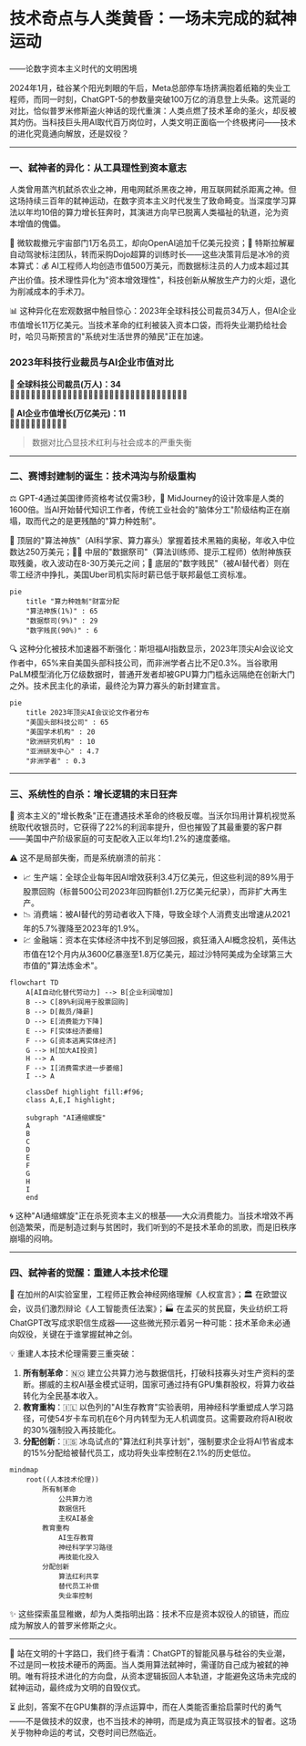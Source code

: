 # 技术奇点与人类黄昏：一场未完成的弑神运动
——论数字资本主义时代的文明困境  

2024年1月，硅谷某个阳光刺眼的午后，Meta总部停车场挤满抱着纸箱的失业工程师，而同一时刻，ChatGPT-5的参数量突破100万亿的消息登上头条。这荒诞的对比，恰似普罗米修斯盗火神话的现代重演：人类点燃了技术革命的圣火，却反被其灼伤。当科技巨头用AI取代百万岗位时，人类文明正面临一个终极拷问——技术的进化究竟通向解放，还是奴役？

---

### 一、弑神者的异化：从工具理性到资本意志  
人类曾用蒸汽机弑杀农业之神，用电网弑杀黑夜之神，用互联网弑杀距离之神。但这场持续三百年的弑神运动，在数字资本主义时代发生了致命畸变。当深度学习算法以年均10倍的算力增长狂奔时，其演进方向早已脱离人类福祉的轨道，沦为资本增值的傀儡。  

🏢 微软裁撤元宇宙部门1万名员工，却向OpenAI追加千亿美元投资；🚗 特斯拉解雇自动驾驶标注团队，转而采购Dojo超算的训练时长——这些决策背后是冰冷的资本算式：💰 AI工程师人均创造市值500万美元，而数据标注员的人力成本超过其产出价值。技术理性异化为"资本增效理性"，科技创新从解放生产力的火炬，退化为削减成本的手术刀。  

📊 这种异化在宏观数据中触目惊心：2023年全球科技公司裁员34万人，但AI企业市值增长11万亿美元。当技术革命的红利被装入资本口袋，而将失业潮扔给社会时，哈贝马斯预言的"系统对生活世界的殖民"正在加速。

### 2023年科技行业裁员与AI企业市值对比

**🔴 全球科技公司裁员(万人)：34**  
🔴🔴🔴🔴🔴🔴🔴🔴🔴🔴🔴🔴🔴🔴🔴🔴🔴🔴🔴🔴🔴🔴🔴🔴🔴🔴🔴🔴🔴🔴🔴🔴🔴🔴

**🔵 AI企业市值增长(万亿美元)：11**  
🔵🔵🔵🔵🔵🔵🔵🔵🔵🔵🔵

> 数据对比凸显技术红利与社会成本的严重失衡

---

### 二、赛博封建制的诞生：技术鸿沟与阶级重构  
⚖️ GPT-4通过美国律师资格考试仅需3秒，🎨 MidJourney的设计效率是人类的1600倍。当AI开始替代知识工作者，传统工业社会的"脑体分工"阶级结构正在崩塌，取而代之的是更残酷的"算力种姓制"。  

👑 顶层的"算法神族"（AI科学家、算力寡头）掌握着技术黑箱的奥秘，年收入中位数达250万美元；👨‍💻 中层的"数据祭司"（算法训练师、提示工程师）依附神族获取残羹，收入波动在8-30万美元之间；👷 底层的"数字贱民"（被AI替代者）则在零工经济中挣扎，美国Uber司机实际时薪已低于联邦最低工资标准。  

```mermaid
pie
    title "算力种姓制"财富分配
    "算法神族(1%)" : 65
    "数据祭司(9%)" : 29
    "数字贱民(90%)" : 6
```

🔍 这种分化被技术加速器不断强化：斯坦福AI指数显示，2023年顶尖AI会议论文作者中，65%来自美国头部科技公司，而非洲学者占比不足0.3%。当谷歌用PaLM模型消化万亿级数据时，普通开发者却被GPU算力门槛永远隔绝在创新大门之外。技术民主化的承诺，最终沦为算力寡头的新封建宣言。

```mermaid
pie
    title 2023年顶尖AI会议论文作者分布
    "美国头部科技公司" : 65
    "美国学术机构" : 20
    "欧洲研究机构" : 10
    "亚洲研发中心" : 4.7
    "非洲学者" : 0.3
```

---

### 三、系统性的自杀：增长逻辑的末日狂奔  
🛒 资本主义的"增长教条"正在遭遇技术革命的终极反噬。当沃尔玛用计算机视觉系统取代收银员时，它获得了22%的利润率提升，但也摧毁了其最重要的客户群——美国中产阶级家庭的可支配收入正以年均1.2%的速度萎缩。  

⚠️ 这不是局部失衡，而是系统崩溃的前兆：  
- 📈 生产端：全球企业每年因AI增效获利3.4万亿美元，但这些利润的89%用于股票回购（标普500公司2023年回购额创1.2万亿美元纪录），而非扩大再生产。  
- 📉 消费端：被AI替代的劳动者收入下降，导致全球个人消费支出增速从2021年的5.7%骤降至2023年的1.9%。  
- 💹 金融端：资本在实体经济中找不到足够回报，疯狂涌入AI概念投机，英伟达市值在12个月内从3600亿暴涨至1.8万亿美元，超过沙特阿美成为全球第三大市值的"算法炼金术"。  

```mermaid
flowchart TD
    A[AI自动化替代劳动力] --> B[企业利润增加]
    B --> C[89%利润用于股票回购]
    B --> D[裁员/降薪]
    D --> E[消费能力下降]
    E --> F[实体经济萎缩]
    F --> G[资本逃离实体经济]
    G --> H[加大AI投资]
    H --> A
    F --> I[消费需求进一步萎缩]
    I --> A
    
    classDef highlight fill:#f96;
    class A,E,I highlight;
    
    subgraph "AI通缩螺旋"
    A
    B
    C
    D
    E
    F
    G
    H
    I
    end
```

🌀 这种"AI通缩螺旋"正在杀死资本主义的根基——大众消费能力。当技术增效不再创造繁荣，而是制造过剩与贫困时，我们听到的不是技术革命的凯歌，而是旧秩序崩塌的闷响。

---

### 四、弑神者的觉醒：重建人本技术伦理  
🔬 在加州的AI实验室里，工程师正教会神经网络理解《人权宣言》；🏛️ 在欧盟议会，议员们激烈辩论《人工智能责任法案》；🏭 在孟买的贫民窟，失业纺织工将ChatGPT改写成求职信生成器——这些微光预示着另一种可能：技术革命未必通向奴役，关键在于谁掌握弑神之剑。  

💡 重建人本技术伦理需要三重突破：  
1. **所有制革命**：🇳🇴 建立公共算力池与数据信托，打破科技寡头对生产资料的垄断。挪威的主权AI基金模式证明，国家可通过持有GPU集群股权，将算力收益转化为全民基本收入。  
2. **教育重构**：🇮🇱 以色列的"AI生存教育"实验表明，用神经科学重塑成人学习路径，可使54岁卡车司机在6个月内转型为无人机调度员。这需要政府将AI税收的30%强制投入再技能化。  
3. **分配创新**：🇮🇸 冰岛试点的"算法红利共享计划"，强制要求企业将AI节省成本的15%分配给被替代员工，成功将失业率控制在2.1%的历史低位。  

```mermaid
mindmap
    root((人本技术伦理))
        所有制革命
            公共算力池
            数据信托
            主权AI基金
        教育重构
            AI生存教育
            神经科学学习路径
            再技能化投入
        分配创新
            算法红利共享
            替代员工补偿
            失业率控制
```

✨ 这些探索虽显稚嫩，却为人类指明出路：技术不应是资本奴役人的锁链，而应成为解放人的普罗米修斯之火。

---

🔮 站在文明的十字路口，我们终于看清：ChatGPT的智能风暴与硅谷的失业潮，不过是同一枚技术硬币的两面。当人类用算法弑神时，需谨防自己成为被弑的神明。唯有将技术进化的方向盘，从资本逻辑扳回人本轨道，才能避免这场未完成的弑神运动，最终成为文明的自毁仪式。  

⏳ 此刻，答案不在GPU集群的浮点运算中，而在人类能否重拾启蒙时代的勇气——不是做技术的奴隶，也不当技术的神明，而是成为真正驾驭技术的智者。这场关乎物种命运的考试，交卷时间已然临近。 